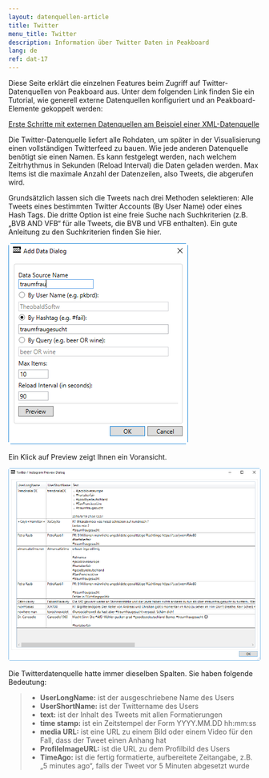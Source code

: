 ```yaml
---
layout: datenquellen-article
title: Twitter
menu_title: Twitter
description: Information über Twitter Daten in Peakboard
lang: de
ref: dat-17
---
```

Diese Seite erklärt die einzelnen Features beim Zugriff auf Twitter-Datenquellen von Peakboard aus. Unter dem folgenden Link finden Sie ein Tutorial, wie generell externe Datenquellen konfiguriert und an Peakboard-Elemente gekoppelt werden:

[Erste Schritte mit externen Datenquellen am Beispiel einer XML-Datenquelle](/tutorials/03-de-xml-daten.html)

Die Twitter-Datenquelle liefert alle Rohdaten, um später in der Visualisierung einen vollständigen Twitterfeed zu bauen. Wie jede anderen Datenquelle benötigt sie einen Namen. Es kann festgelegt werden, nach welchem Zeitrhythmus in Sekunden (Reload Interval) die Daten geladen werden. Max Items ist die maximale Anzahl der Datenzeilen, also Tweets, die abgerufen wird.

Grundsätzlich lassen sich die Tweets nach drei Methoden selektieren: Alle Tweets eines bestimmten Twitter Accounts (By User Name) oder eines Hash Tags. Die dritte Option ist eine freie Suche nach Suchkriterien (z.B. „BVB AND VFB“ für alle Tweets, die BVB und VFB enthalten). Ein gute Anleitung zu den Suchkriterien finden Sie hier.

![Twiter Add Data Dialog](/assets/images/data-sources/twitter/twitter-add-data-dialog.png)

Ein Klick auf Preview zeigt Ihnen ein Voransicht.

![Twitter Preview Dialog](/assets/images/data-sources/twitter/twitter-preview-dialog.png)

Die Twitterdatenquelle hatte immer dieselben Spalten. Sie haben folgende Bedeutung:

> *	**UserLongName:** ist der ausgeschriebene Name des Users
> *	**UserShortName:** ist der Twittername des Users
> *	**text:** ist der Inhalt des Tweets mit allen Formatierungen
> *	**time stamp:** ist ein Zeitstempel der Form YYYY.MM.DD hh:mm:ss
> *	**media URL:** ist eine URL zu einem Bild oder einem Video für den Fall, dass der Tweet einen Anhang hat
> *	**ProfileImageURL:** ist die URL zu dem Profilbild des Users
> *	**TimeAgo:** ist die fertig formatierte, aufbereitete Zeitangabe, z.B. „5 minutes ago“, falls der Tweet vor 5 Minuten abgesetzt wurde
